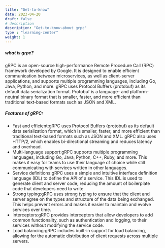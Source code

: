 ```yaml
---
title: "Get-to-know"
date: 2023-04-20
draft: false
# description
description: "Get-to-know-about grpc"
type : "learning-center"
weight: 1
---
```


##### what is grpc?

gRPC is an open-source high-performance Remote Procedure Call (RPC) framework developed by Google. It is designed to enable efficient communication between microservices, as well as client-server applications, and supports multiple programming languages, including Go, Java, Python, and more.
gRPC uses Protocol Buffers (protobuf) as its default data serialization format. Protobuf is a language- and platform-neutral binary format that is smaller, faster, and more efficient than traditional text-based formats such as JSON and XML.

##### Features of gRPC:

- Fast and efficient:gRPC uses Protocol Buffers (protobuf) as its default data serialization format, which is smaller, faster, and more efficient than traditional text-based formats such as JSON and XML. gRPC also uses HTTP/2, which enables bi-directional streaming and reduces latency and overhead.
- Multi-language support:gRPC supports multiple programming languages, including Go, Java, Python, C++, Ruby, and more. This makes it easy for teams to use their language of choice while still communicating with services written in other languages.
- Service definitions:gRPC uses a simple and intuitive interface definition language (IDL) to define the API of a service. This IDL is used to generate client and server code, reducing the amount of boilerplate code that developers need to write.
- Strong typing:gRPC uses strong typing to ensure that the client and server agree on the types and structure of the data being exchanged. This helps prevent errors and makes it easier to maintain and evolve services over time.
- Interceptors:gRPC provides interceptors that allow developers to add common functionality, such as authentication and logging, to their services without modifying the service code.
- Load balancing:gRPC includes built-in support for load balancing, allowing for the automatic distribution of client requests across multiple servers.
